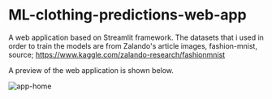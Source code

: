 # ML-clothing-predictions-web-app
A web application based on Streamlit framework. The datasets that i used in order to train the models are from Zalando's article images, fashion-mnist, source; https://www.kaggle.com/zalando-research/fashionmnist

A preview of the web application is shown below.

![app-home](https://user-images.githubusercontent.com/64161512/147824149-261d2d95-d41e-4e2e-b388-4cb9470db0fe.jpg)
